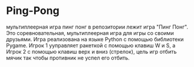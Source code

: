 # Ping-Pong
мультиплеерная игра пинг понг
в репозитории лежит игра "Пинг Понг". Это соревновательная, мультиплеерная игра для игры со своими друзьями.
Игра реализована на языке Python с помощью библиотеки Pygame.
Игрок 1 ууправляет ракеткой с помощью клавиш W и S, а Игрок 2 с помощью клавиш верх и вниз (стрелок), цель игр отбить мячик так чтобы противник не успел его отбить.
